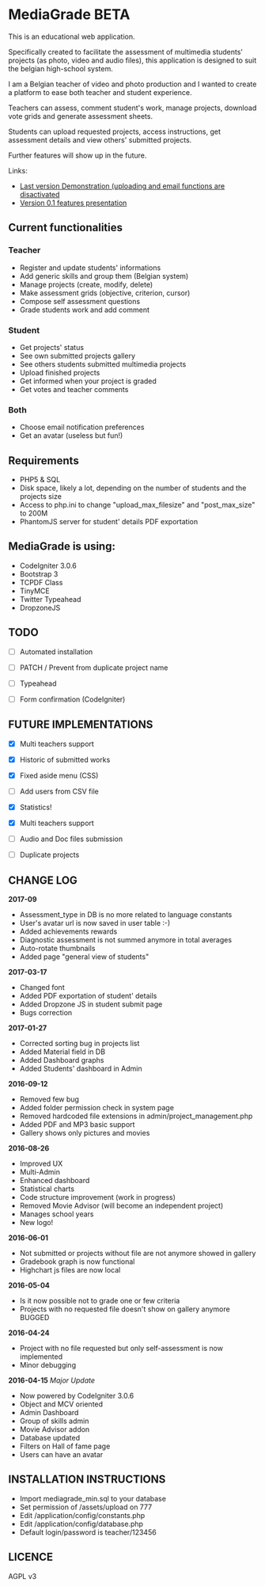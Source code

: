 # MediaGrade BETA

This is an educational web application.

Specifically created to facilitate the assessment of multimedia students' projects (as photo, video and audio files), this application is designed to suit the belgian high-school system.

I am a Belgian teacher of video and photo production and I wanted to create a platform to ease both teacher and student experience.

Teachers can assess, comment student's work, manage projects, download vote grids and generate assessment sheets.

Students can upload requested projects, access instructions, get assessment details and view others' submitted projects.

Further features will show up in the future.

Links:

- [Last version Demonstration (uploading and email functions are disactivated](http://mg.pierrehelin.eu)
- [Version 0.1 features presentation](https://www.youtube.com/watch?v=-Toms9O7ZUM)


## Current functionalities
### Teacher
- Register and update students' informations
- Add generic skills and group them (Belgian system)
- Manage projects (create, modify, delete)
- Make assessment grids (objective, criterion, cursor)
- Compose self assessment questions
- Grade students work and add comment

### Student
- Get projects' status
- See own submitted projects gallery
- See others students submitted multimedia projects
- Upload finished projects
- Get informed when your project is graded
- Get votes and teacher comments

### Both
- Choose email notification preferences
- Get an avatar (useless but fun!)


## Requirements
- PHP5 & SQL
- Disk space, likely a lot, depending on the number of students and the projects size
- Access to php.ini to change "upload_max_filesize" and "post_max_size" to 200M
- PhantomJS server for student' details PDF exportation

## MediaGrade is using:
- CodeIgniter 3.0.6
- Bootstrap 3
- TCPDF Class
- TinyMCE
- Twitter Typeahead
- DropzoneJS


## TODO
- [ ] Automated installation
- [ ] PATCH / Prevent from duplicate project name
- [ ] Typeahead
- [ ] Form confirmation (CodeIgniter)


## FUTURE IMPLEMENTATIONS
- [x] Multi teachers support
- [x] Historic of submitted works
- [x] Fixed aside menu (CSS)
- [ ] Add users from CSV file
- [x] Statistics!
- [x] Multi teachers support
- [ ] Audio and Doc files submission
- [ ] Duplicate projects


## CHANGE LOG

**2017-09**
- Assessment_type in DB is no more related to language constants
- User's avatar url is now saved in user table :-)
- Added achievements rewards
- Diagnostic assessment is not summed anymore in total averages
- Auto-rotate thumbnails
- Added page "general view of students"

**2017-03-17**
- Changed font
- Added PDF exportation of student' details
- Added Dropzone JS in student submit page
- Bugs correction

**2017-01-27**
- Corrected sorting bug in projects list
- Added Material field in DB
- Added Dashboard graphs
- Added Students' dashboard in Admin

**2016-09-12**
- Removed few bug
- Added folder permission check in system page
- Removed hardcoded file extensions in admin/project_management.php
- Added PDF and MP3 basic support
- Gallery shows only pictures and movies

**2016-08-26**
- Improved UX
- Multi-Admin
- Enhanced dashboard
- Statistical charts
- Code structure improvement (work in progress)
- Removed Movie Advisor (will become an independent project)
- Manages school years
- New logo!

**2016-06-01**
- Not submitted or projects without file are not anymore showed in gallery
- Gradebook graph is now functional
- Highchart js files are now local

**2016-05-04**
- Is it now possible not to grade one or few criteria
- Projects with no requested file doesn't show on gallery anymore BUGGED

**2016-04-24**
- Project with no file requested but only self-assessment is now implemented
- Minor debugging

**2016-04-15**
*Major Update*
- Now powered by CodeIgniter 3.0.6
- Object and MCV oriented
- Admin Dashboard
- Group of skills admin
- Movie Advisor addon
- Database updated
- Filters on Hall of fame page
- Users can have an avatar

## INSTALLATION INSTRUCTIONS
- Import mediagrade_min.sql to your database
- Set permission of /assets/upload on 777
- Edit /application/config/constants.php
- Edit /application/config/database.php
- Default login/password is teacher/123456


## LICENCE
AGPL v3
